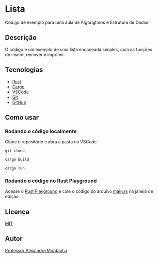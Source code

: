 # Lista

Código de exemplo para uma aula de Algorigtmos e Estrutura de Dados.

## Descrição

O código é um exemplo de uma lista encadeada simples, com as funções de inserir, remover e imprimir.

## Tecnologias

- [Rust](https://www.rust-lang.org/)
- [Cargo](https://doc.rust-lang.org/cargo/)
- [VSCode](https://code.visualstudio.com/)
- [Git](https://git-scm.com/)
- [GitHub](https://github.com/)

## Como usar

### Rodando o código localmente

Clone o repositório e abra a pasta no VSCode.

```bash
git clone
```

```rust
cargo build
```

```rust
cargo run
```

### Rodando o código no Rust Playground

Acesse o [Rust Playground](https://play.rust-lang.org/) e cole o código do arquivo [main.rs]() na janela de edição.

## Licença

[MIT](https://choosealicense.com/licenses/mit/)


## Autor

[Professor Alexandre Montanha](https://www.linkedin.com/in/professor-montanha/)

